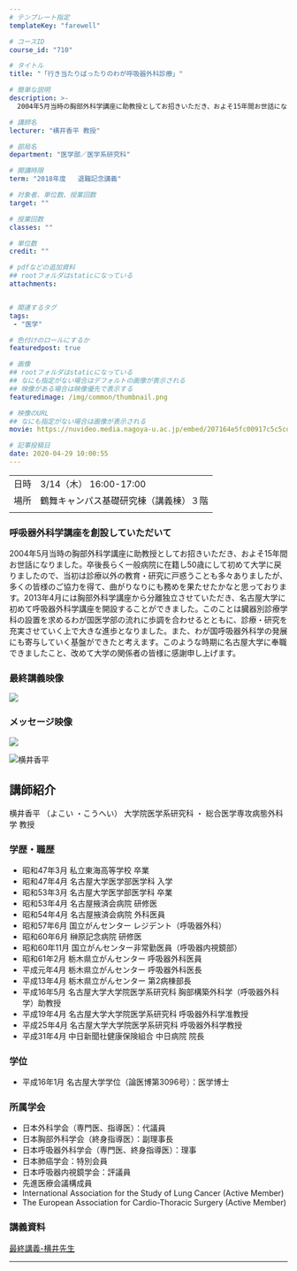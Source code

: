 ```yaml
---
# テンプレート指定
templateKey: "farewell"

# コースID
course_id: "710"

# タイトル
title: "「行き当たりばったりのわが呼吸器外科診療」"

# 簡単な説明
description: >-
  2004年5月当時の胸部外科学講座に助教授としてお招きいただき、およそ15年間お世話になりました。卒後長らく一般病院に在籍し50歳にして初めて大学に戻りましたので、当初は診療以外の教育・研究に戸惑うことも多々ありましたが、多くの皆様のご協力を得て、曲がりなりにも務めを果たせたかなと思っております。2013年4月には胸部外科学講座から分離独立させていただき、名古屋大学に初めて呼吸器外科学講座 ....

# 講師名
lecturer: "横井香平 教授"

# 部局名
department: "医学部／医学系研究科"

# 開講時限
term: "2018年度	退職記念講義"

# 対象者、単位数、授業回数
target: ""

# 授業回数
classes: ""

# 単位数
credit: ""

# pdfなどの追加資料
## rootフォルダはstaticになっている
attachments:


# 関連するタグ
tags:
 - "医学"

# 色付けのロールにするか
featuredpost: true

# 画像
## rootフォルダはstaticになっている
## なにも指定がない場合はデフォルトの画像が表示される
## 映像がある場合は映像優先で表示する
featuredimage: /img/common/thumbnail.png

# 映像のURL
## なにも指定がない場合は画像が表示される
movie: https://nuvideo.media.nagoya-u.ac.jp/embed/207164e5fc00917c5c5cd6cdc168c4a38f672f07

# 記事投稿日
date: 2020-04-29 10:00:55
---
```


|   |   |
|---|---|
| 日時 | 3/14（木）  16:00-17:00 |
| 場所 | 鶴舞キャンパス基礎研究棟（講義棟）３階 |
|   |   |


### 呼吸器外科学講座を創設していただいて



2004年5月当時の胸部外科学講座に助教授としてお招きいただき、およそ15年間お世話になりました。卒後長らく一般病院に在籍し50歳にして初めて大学に戻りましたので、当初は診療以外の教育・研究に戸惑うことも多々ありましたが、多くの皆様のご協力を得て、曲がりなりにも務めを果たせたかなと思っております。2013年4月には胸部外科学講座から分離独立させていただき、名古屋大学に初めて呼吸器外科学講座を開設することができました。このことは臓器別診療学科の設置を求めるわが国医学部の流れに歩調を合わせるとともに、診療・研究を充実させていく上で大きな進歩となりました。また、わが国呼吸器外科学の発展にも寄与していく基盤ができたと考えます。このような時期に名古屋大学に奉職できましたこと、改めて大学の関係者の皆様に感謝申し上げます。


### 最終講義映像


![](https://ocw.nagoya-u.jp/files/710/movieimage1.png) 
### メッセージ映像

![](https://ocw.nagoya-u.jp/files/710/movieimage2.png) 


![横井香平](https://ocw.nagoya-u.jp/files/710/kouhei_yokoi_2.jpg) 
## 講師紹介

横井香平 （よこい ・こうへい） 大学院医学系研究科 ・ 総合医学専攻病態外科学 教授

### 学歴・職歴

* 昭和47年3月 私立東海高等学校 卒業
* 昭和47年4月 名古屋大学医学部医学科 入学
* 昭和53年3月 名古屋大学医学部医学科 卒業
* 昭和53年4月 名古屋掖済会病院 研修医
* 昭和54年4月 名古屋掖済会病院 外科医員
* 昭和57年6月 国立がんセンター レジデント（呼吸器外科）
* 昭和60年6月 榊原記念病院 研修医
* 昭和60年11月 国立がんセンター非常勤医員（呼吸器内視鏡部）
* 昭和61年2月 栃木県立がんセンター 呼吸器外科医員
* 平成元年4月 栃木県立がんセンター 呼吸器外科医長
* 平成13年4月 栃木県立がんセンター 第2病棟部長
* 平成16年5月 名古屋大学大学院医学系研究科 胸部構築外科学（呼吸器外科学）助教授
* 平成19年4月 名古屋大学大学院医学系研究科 呼吸器外科学准教授
* 平成25年4月 名古屋大学大学院医学系研究科 呼吸器外科学教授
* 平成31年4月 中日新聞社健康保険組合 中日病院 院長
### 学位

* 平成16年1月 名古屋大学学位（論医博第3096号）：医学博士
### 所属学会

* 日本外科学会（専門医、指導医）：代議員
* 日本胸部外科学会（終身指導医）：副理事長
* 日本呼吸器外科学会（専門医、終身指導医）：理事
* 日本肺癌学会：特別会員
* 日本呼吸器内視鏡学会：評議員
* 先進医療会議構成員
* International Association for the Study of Lung Cancer (Active Member)
* The European Association for Cardio-Thoracic Surgery (Active Member)


### 講義資料

[最終講義-横井先生](https://ocw.nagoya-u.jp/files/710/kouhei_yokoi_document.pdf) 

-----